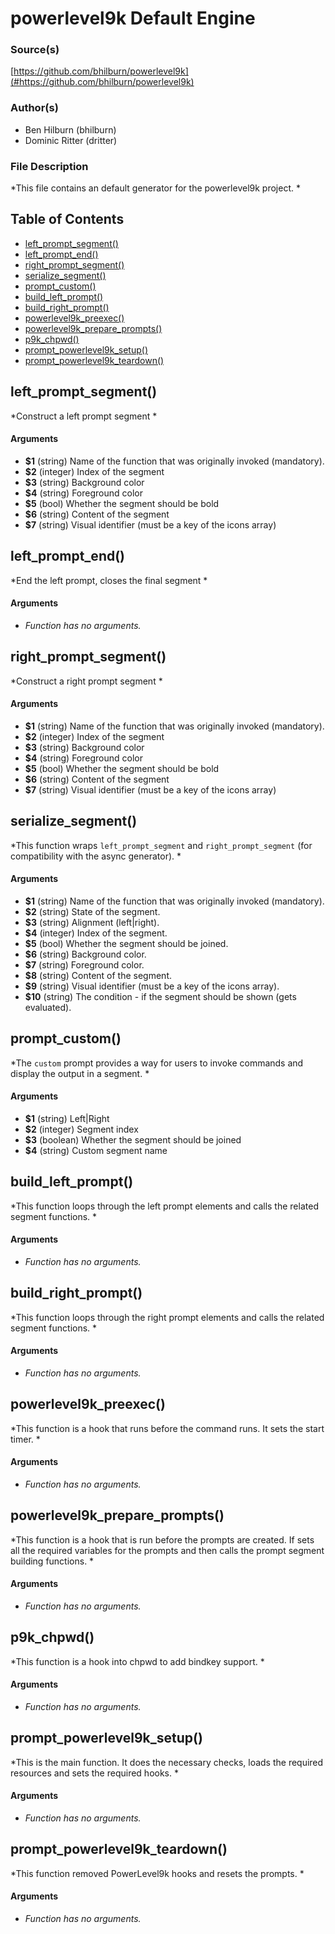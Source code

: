 # powerlevel9k Default Engine


### Source(s)

[https://github.com/bhilburn/powerlevel9k](#https://github.com/bhilburn/powerlevel9k)


### Author(s)

- Ben Hilburn (bhilburn)
- Dominic Ritter (dritter)


### File Description

*This file contains an default generator for the powerlevel9k project. *

## Table of Contents

- [left_prompt_segment()](#left_prompt_segment)
- [left_prompt_end()](#left_prompt_end)
- [right_prompt_segment()](#right_prompt_segment)
- [serialize_segment()](#serialize_segment)
- [prompt_custom()](#prompt_custom)
- [build_left_prompt()](#build_left_prompt)
- [build_right_prompt()](#build_right_prompt)
- [powerlevel9k_preexec()](#powerlevel9k_preexec)
- [powerlevel9k_prepare_prompts()](#powerlevel9k_prepare_prompts)
- [p9k_chpwd()](#p9k_chpwd)
- [prompt_powerlevel9k_setup()](#prompt_powerlevel9k_setup)
- [prompt_powerlevel9k_teardown()](#prompt_powerlevel9k_teardown)

## left_prompt_segment()
*Construct a left prompt segment *

#### Arguments

- **$1** (string) Name of the function that was originally invoked (mandatory).
- **$2** (integer) Index of the segment
- **$3** (string) Background color
- **$4** (string) Foreground color
- **$5** (bool) Whether the segment should be bold
- **$6** (string) Content of the segment
- **$7** (string) Visual identifier (must be a key of the icons array)


## left_prompt_end()
*End the left prompt, closes the final segment *

#### Arguments

- *Function has no arguments.*


## right_prompt_segment()
*Construct a right prompt segment *

#### Arguments

- **$1** (string) Name of the function that was originally invoked (mandatory).
- **$2** (integer) Index of the segment
- **$3** (string) Background color
- **$4** (string) Foreground color
- **$5** (bool) Whether the segment should be bold
- **$6** (string) Content of the segment
- **$7** (string) Visual identifier (must be a key of the icons array)


## serialize_segment()
*This function wraps `left_prompt_segment` and `right_prompt_segment` (for compatibility with the async generator). *

#### Arguments

- **$1** (string) Name of the function that was originally invoked (mandatory).
- **$2** (string) State of the segment.
- **$3** (string) Alignment (left|right).
- **$4** (integer) Index of the segment.
- **$5** (bool) Whether the segment should be joined.
- **$6** (string) Background color.
- **$7** (string) Foreground color.
- **$8** (string) Content of the segment.
- **$9** (string) Visual identifier (must be a key of the icons array).
- **$10** (string) The condition - if the segment should be shown (gets evaluated).


## prompt_custom()
*The `custom` prompt provides a way for users to invoke commands and display the output in a segment. *

#### Arguments

- **$1** (string) Left|Right
- **$2** (integer) Segment index
- **$3** (boolean) Whether the segment should be joined
- **$4** (string) Custom segment name


## build_left_prompt()
*This function loops through the left prompt elements and calls the related segment functions. *

#### Arguments

- *Function has no arguments.*


## build_right_prompt()
*This function loops through the right prompt elements and calls the related segment functions. *

#### Arguments

- *Function has no arguments.*


## powerlevel9k_preexec()
*This function is a hook that runs before the command runs. It sets the start timer. *

#### Arguments

- *Function has no arguments.*


## powerlevel9k_prepare_prompts()
*This function is a hook that is run before the prompts are created. If sets all the required variables for the prompts and then calls the prompt segment building functions. *

#### Arguments

- *Function has no arguments.*


## p9k_chpwd()
*This function is a hook into chpwd to add bindkey support. *

#### Arguments

- *Function has no arguments.*


## prompt_powerlevel9k_setup()
*This is the main function. It does the necessary checks, loads the required resources and sets the required hooks. *

#### Arguments

- *Function has no arguments.*


## prompt_powerlevel9k_teardown()
*This function removed PowerLevel9k hooks and resets the prompts. *

#### Arguments

- *Function has no arguments.*


